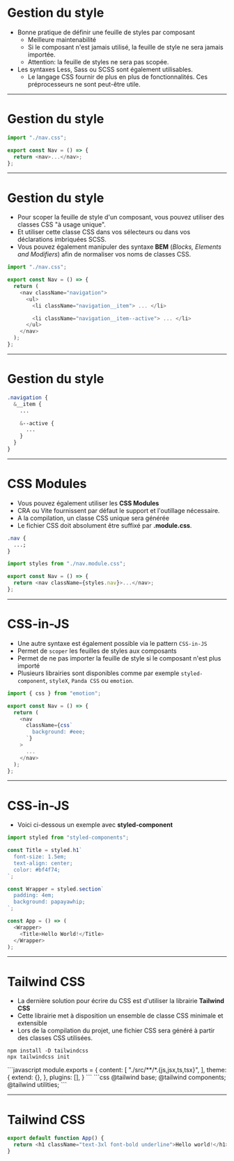 # Gestion du style

- Bonne pratique de définir une feuille de styles par composant
  - Meilleure maintenabilité
  - Si le composant n'est jamais utilisé, la feuille de style ne sera jamais importée.
  - Attention: la feuille de styles ne sera pas scopée.
- Les syntaxes Less, Sass ou SCSS sont également utilisables.
  - Le langage CSS fournir de plus en plus de fonctionnalités. Ces préprocesseurs ne sont peut-être utile.

---

# Gestion du style

```typescript
import "./nav.css";

export const Nav = () => {
  return <nav>...</nav>;
};
```

---

# Gestion du style

- Pour scoper la feuille de style d'un composant, vous pouvez utiliser des classes CSS "à usage unique".
- Et utiliser cette classe CSS dans vos sélecteurs ou dans vos déclarations imbriquées SCSS.
- Vous pouvez également manipuler des syntaxe **BEM** (_Blocks, Elements and Modifiers_) afin de normaliser vos noms de classes CSS.

```typescript
import "./nav.css";

export const Nav = () => {
  return (
    <nav className="navigation">
      <ul>
        <li className="navigation__item"> ... </li>

        <li className="navigation__item--active"> ... </li>
      </ul>
    </nav>
  );
};
```

---

# Gestion du style

```scss
.navigation {
  &__item {
    ...

    &--active {
      ...
    }
  }
}
```

---

# CSS Modules

- Vous pouvez également utiliser les **CSS Modules**
- CRA ou Vite fournissent par défaut le support et l'outillage nécessaire.
- A la compilation, un classe CSS unique sera générée
- Le fichier CSS doit absolument être suffixé par **.module.css**.

```css
.nav {
  ...;
}
```

```typescript
import styles from "./nav.module.css";

export const Nav = () => {
  return <nav className={styles.nav}>...</nav>;
};
```

---

# CSS-in-JS

- Une autre syntaxe est également possible via le pattern `CSS-in-JS`
- Permet de `scoper` les feuilles de styles aux composants
- Permet de ne pas importer la feuille de style si le composant n'est plus importé
- Plusieurs librairies sont disponibles comme par exemple `styled-component`, `styleX`, `Panda CSS` ou `emotion`.

```typescript
import { css } from "emotion";

export const Nav = () => {
  return (
    <nav
      className={css`
        background: #eee;
      `}
    >
      ...
    </nav>
  );
};
```

---

# CSS-in-JS

- Voici ci-dessous un exemple avec **styled-component**

```typescript
import styled from "styled-components";

const Title = styled.h1`
  font-size: 1.5em;
  text-align: center;
  color: #bf4f74;
`;

const Wrapper = styled.section`
  padding: 4em;
  background: papayawhip;
`;

const App = () => (
  <Wrapper>
    <Title>Hello World!</Title>
  </Wrapper>
);
```

---

# Tailwind CSS

- La dernière solution pour écrire du CSS est d'utiliser la librairie **Tailwind CSS**
- Cette librairie met à disposition un ensemble de classe CSS minimale et extensible
- Lors de la compilation du projet, une fichier CSS sera généré à partir des classes CSS utilisées.

```shell
npm install -D tailwindcss
npx tailwindcss init
```

<v-click>
```javascript
module.exports = {
  content: [
    "./src/**/*.{js,jsx,ts,tsx}",
  ],
  theme: {
    extend: {},
  },
  plugins: [],
}
```
</v-click>

<v-click>
```css
@tailwind base;
@tailwind components;
@tailwind utilities;
```
</v-click>

---

# Tailwind CSS

```typescript
export default function App() {
  return <h1 className="text-3xl font-bold underline">Hello world!</h1>;
}
```
